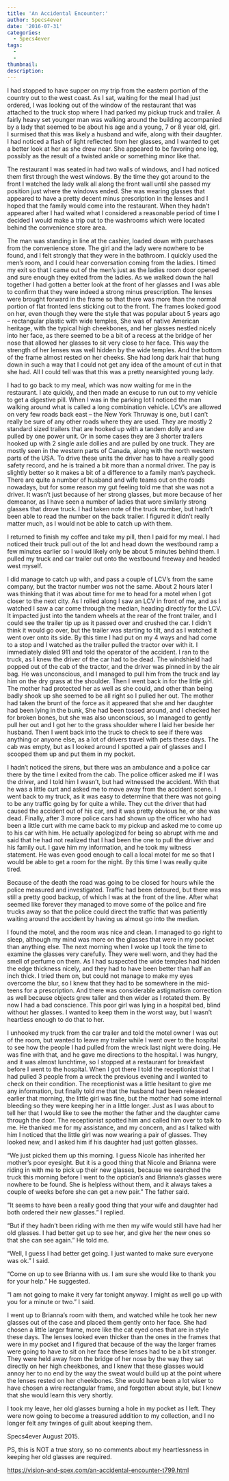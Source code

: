 ```yaml
---
title: 'An Accidental Encounter:'
author: Specs4ever
date: '2016-07-31'
categories:
  - Specs4ever
tags:
  - 
  - 
thumbnail: 
description: 
---
```


I had stopped to have supper on my trip from the eastern portion of the country out to the west coast. As I sat, waiting for the meal I had just ordered, I was looking out of the window of the restaurant that was attached to the truck stop where I had parked my pickup truck and trailer.  A fairly heavy set younger man was walking around the building accompanied by a lady that seemed to be about his age and a young, 7 or 8 year old, girl.  I surmised that this was likely a husband and wife, along with their daughter.  I had noticed a flash of light reflected from her glasses, and I wanted to get a better look at her as she drew near. She appeared to be favoring one leg, possibly as the result of a twisted ankle or something minor like that.

The restaurant I was seated in had two walls of windows, and I had noticed them first through the west windows.  By the time they got around to the front I watched the lady walk all along the front wall until she passed my position just where the windows ended. She was wearing glasses that appeared to have a pretty decent minus prescription in the lenses and I hoped that the family would come into the restaurant. When they hadn’t appeared after I had waited what I considered a reasonable period of time I decided I would make a trip out to the washrooms which were located behind the convenience store area.

The man was standing in line at the cashier, loaded down with purchases from the convenience store. The girl and the lady were nowhere to be found, and I felt strongly that they were in the bathroom.  I quickly used the men’s room, and I could hear conversation coming from the ladies.  I timed my exit so that I came out of the men’s just as the ladies room door opened and sure enough they exited from the ladies. As we walked down the hall together I had gotten a better look at the front of her glasses and I was able to confirm that they were indeed a strong minus prescription. The lenses were brought forward in the frame so that there was more than the normal portion of flat fronted lens sticking out to the front.  The frames looked good on her, even though they were the style that was popular about 5 years ago – rectangular plastic with wide temples, She was of native American heritage, with the typical high cheekbones, and her glasses nestled nicely into her face, as there seemed to be a bit of a recess at the bridge of her nose that allowed her glasses to sit very close to her face. This way the strength of her lenses was well hidden by the wide temples.  And the bottom of the frame almost rested on her cheeks. She had long dark hair that hung down in such a way that I could not get any idea of the amount of cut in that she had. All I could tell was that this was a pretty nearsighted young lady.

I had to go back to my meal, which was now waiting for me in the restaurant.  I ate quickly, and then made an excuse to run out to my vehicle to get a digestive pill.  When I was in the parking lot I noticed the man walking around what is called a long combination vehicle.  LCV’s are allowed on very few roads back east – the New York Thruway is one, but I can’t really be sure of any other roads where they are used.  They are mostly 2 standard sized trailers that are hooked up with a tandem dolly and are pulled by one power unit.  Or in some cases they are 3 shorter trailers hooked up with 2 single axle dollies and are pulled by one truck.  They are mostly seen in the western parts of Canada, along with the north western parts of the USA. To drive these units the driver has to have a really good safety record, and he is trained a bit more than a normal driver. The pay is slightly better so it makes a bit of a difference to a family man’s paycheck. There are quite a number of husband and wife teams out on the roads nowadays, but for some reason my gut feeling told me that she was not a driver.  It wasn’t just because of her strong glasses, but more because of her demeanor, as I have seen a number of ladies that wore similarly strong glasses that drove truck.  I had taken note of the truck number, but hadn’t been able to read the number on the back trailer.  I figured it didn’t really matter much, as I would not be able to catch up with them.

I returned to finish my coffee and take my pill, then I paid for my meal.  I had noticed their truck pull out of the lot and head down the westbound ramp a few minutes earlier so I would likely only be about 5 minutes behind them.  I pulled my truck and car trailer out onto the westbound freeway and headed west myself.

I did manage to catch up with, and pass a couple of LCV’s from the same company, but the tractor number was not the same. About 2 hours later I was thinking that it was about time for me to head for a motel when I got closer to the next city.  As I rolled along I saw an LCV in front of me, and as I watched I saw a car come through the median, heading directly for the LCV.  It impacted just into the tandem wheels at the rear of the front trailer, and I could see the trailer tip up as it passed over and crushed the car.  I didn’t think it would go over, but the trailer was starting to tilt, and as I watched it went over onto its side.  By this time I had put on my 4 ways and had come to a stop and I watched as the trailer pulled the tractor over with it. I immediately dialed 911 and told the operator of the accident.  I ran to the truck, as I knew the driver of the car had to be dead.  The windshield had popped out of the cab of the tractor, and the driver was pinned in by the air bag.  He was unconscious, and I managed to pull him from the truck and lay him on the dry grass at the shoulder.  Then I went back in for the little girl. The mother had protected her as well as she could, and other than being badly shook up she seemed to be all right so I pulled her out. The mother had taken the brunt of the force as it appeared that she and her daughter had been lying in the bunk, She had been tossed around, and I checked her for broken bones, but she was also unconscious, so I managed to gently pull her out and I got her to the grass shoulder where I laid her beside her husband. Then I went back into the truck to check to see if there was anything or anyone else, as a lot of drivers travel with pets these days.  The cab was empty, but as I looked around I spotted a pair of glasses and I scooped them up and put them in my pocket.

I hadn’t noticed the sirens, but there was an ambulance and a police car there by the time I exited from the cab. The police officer asked me if I was the driver, and I told him I wasn’t, but had witnessed the accident.  With that he was a little curt and asked me to move away from the accident scene.  I went back to my truck, as it was easy to determine that there was not going to be any traffic going by for quite a while.  They cut the driver that had caused the accident out of his car, and it was pretty obvious he, or she was dead.  Finally, after 3 more police cars had shown up the officer who had been a little curt with me came back to my pickup and asked me to come up to his car with him.  He actually apologized for being so abrupt with me and said that he had not realized that I had been the one to pull the driver and his family out.  I gave him my information, and he took my witness statement. He was even good enough to call a local motel for me so that I would be able to get a room for the night. By this time I was really quite tired.

Because of the death the road was going to be closed for hours while the police measured and investigated.  Traffic had been detoured, but there was still a pretty good backup, of which I was at the front of the line.  After what seemed like forever they managed to move some of the police and fire trucks away so that the police could direct the traffic that was patiently waiting around the accident by having us almost go into the median.

I found the motel, and the room was nice and clean.  I managed to go right to sleep, although my mind was more on the glasses that were in my pocket than anything else.  The next morning when I woke up I took the time to examine the glasses very carefully. They were well worn, and they had the smell of perfume on them. As I had suspected the wide temples had hidden the edge thickness nicely, and they had to have been better than half an inch thick. I tried them on, but could not manage to make my eyes overcome the blur, so I knew that they had to be somewhere in the mid-teens for a prescription. And there was considerable astigmatism correction as well because objects grew taller and then wider as I rotated them.  By now I had a bad conscience. This poor girl was lying in a hospital bed, blind without her glasses.  I wanted to keep them in the worst way, but I wasn’t heartless enough to do that to her.

I unhooked my truck from the car trailer and told the motel owner I was out of the room, but wanted to leave my trailer while I went over to the hospital to see how the people I had pulled from the wreck last night were doing.  He was fine with that, and he gave me directions to the hospital.  I was hungry, and it was almost lunchtime, so I stopped at a restaurant for breakfast before I went to the hospital. When I got there I told the receptionist that I had pulled 3 people from a wreck the previous evening and I wanted to check on their condition.  The receptionist was a little hesitant to give me any information, but finally told me that the husband had been released earlier that morning, the little girl was fine, but the mother had some internal bleeding so they were keeping her in a little longer.  Just as I was about to tell her that I would like to see the mother the father and the daughter came through the door.  The receptionist spotted him and called him over to talk to me. He thanked me for my assistance, and my concern, and as I talked with him I noticed that the little girl was now wearing a pair of glasses. They looked new, and I asked him if his daughter had just gotten glasses.

“We just picked them up this morning. I guess Nicole has inherited her mother’s poor eyesight.  But it is a good thing that Nicole and Brianna were riding in with me to pick up their new glasses, because we searched the truck this morning before I went to the optician’s and Brianna’s glasses were nowhere to be found. She is helpless without them, and it always takes a couple of weeks before she can get a new pair.” The father said.

“It seems to have been a really good thing that your wife and daughter had both ordered their new glasses.” I replied.

“But if they hadn’t been riding with me then my wife would still have had her old glasses. I had better get up to see her, and give her the new ones so that she can see again.” He told me.

“Well, I guess I had better get going. I just wanted to make sure everyone was ok.” I said.

“Come on up to see Brianna with us. I am sure she would like to thank you for your help.” He suggested.

“I am not going to make it very far tonight anyway. I might as well go up with you for a minute or two.” I said.

I went up to Brianna’s room with them, and watched while he took her new glasses out of the case and placed them gently onto her face. She had chosen a little larger frame, more like the cat eyed ones that are in style these days.  The lenses looked even thicker than the ones in the frames that were in my pocket and I figured that because of the way the larger frames were going to have to sit on her face these lenses had to be a bit stronger. They were held away from the bridge of her nose by the way they sat directly on her high cheekbones, and I knew that these glasses would annoy her to no end by the way the sweat would build up at the point where the lenses rested on her cheekbones. She would have been a lot wiser to have chosen a wire rectangular frame, and forgotten about style, but I knew that she would learn this very shortly.

I took my leave, her old glasses burning a hole in my pocket as I left. They were now going to become a treasured addition to my collection, and I no longer felt any twinges of guilt about keeping them.

Specs4ever
August 2015.

PS, this is NOT a true story, so no comments about my heartlessness in keeping her old glasses are required.

https://vision-and-spex.com/an-accidental-encounter-t799.html
